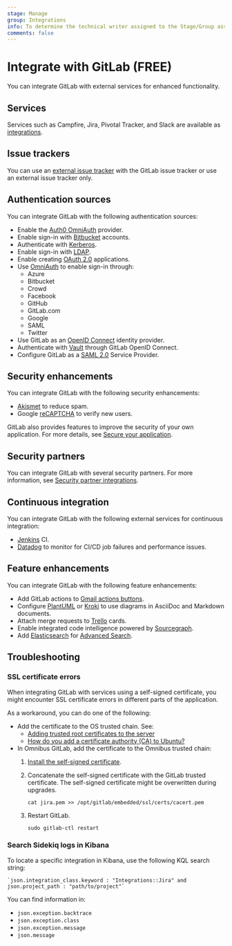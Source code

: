 ```yaml
---
stage: Manage
group: Integrations
info: To determine the technical writer assigned to the Stage/Group associated with this page, see https://about.gitlab.com/handbook/product/ux/technical-writing/#assignments
comments: false
---
```


# Integrate with GitLab **(FREE)**

You can integrate GitLab with external services for enhanced functionality.

## Services

Services such as Campfire, Jira, Pivotal Tracker, and Slack
are available as [integrations](../user/project/integrations/index.md).

## Issue trackers

You can use an [external issue tracker](external-issue-tracker.md) with the GitLab
issue tracker or use an external issue tracker only.

## Authentication sources

You can integrate GitLab with the following authentication sources:

- Enable the [Auth0 OmniAuth](auth0.md) provider.
- Enable sign-in with [Bitbucket](bitbucket.md) accounts.
- Authenticate with [Kerberos](kerberos.md).
- Enable sign-in with [LDAP](../administration/auth/ldap/index.md).
- Enable creating [OAuth 2.0](oauth_provider.md) applications.
- Use [OmniAuth](omniauth.md) to enable sign-in through:
  - Azure
  - Bitbucket
  - Crowd
  - Facebook
  - GitHub
  - GitLab.com
  - Google
  - SAML
  - Twitter
- Use GitLab as an [OpenID Connect](openid_connect_provider.md) identity provider.
- Authenticate with [Vault](vault.md) through GitLab OpenID Connect.
- Configure GitLab as a [SAML 2.0](saml.md) Service Provider.

## Security enhancements

You can integrate GitLab with the following security enhancements:

- [Akismet](akismet.md) to reduce spam.
- Google [reCAPTCHA](recaptcha.md) to verify new users.

GitLab also provides features to improve the security of your own application.
For more details, see [Secure your application](../user/application_security/index.md).

## Security partners

You can integrate GitLab with several security partners. For more information, see
[Security partner integrations](security_partners/index.md).

## Continuous integration

You can integrate GitLab with the following external services for continuous integration:

- [Jenkins](jenkins.md) CI.
- [Datadog](datadog.md) to monitor for CI/CD job failures and performance issues.

## Feature enhancements

You can integrate GitLab with the following feature enhancements:

- Add GitLab actions to [Gmail actions buttons](gmail_action_buttons_for_gitlab.md).
- Configure [PlantUML](../administration/integration/plantuml.md)
or [Kroki](../administration/integration/kroki.md) to use diagrams in AsciiDoc and Markdown documents.
- Attach merge requests to [Trello](trello_power_up.md) cards.
- Enable integrated code intelligence powered by [Sourcegraph](sourcegraph.md).
- Add [Elasticsearch](advanced_search/elasticsearch.md) for [Advanced Search](../user/search/advanced_search.md).

## Troubleshooting

### SSL certificate errors

When integrating GitLab with services using a self-signed certificate, you might
encounter SSL certificate errors in different parts of the application.

As a workaround, you can do one of the following:

- Add the certificate to the OS trusted chain. See:
  - [Adding trusted root certificates to the server](https://manuals.gfi.com/en/kerio/connect/content/server-configuration/ssl-certificates/adding-trusted-root-certificates-to-the-server-1605.html)
  - [How do you add a certificate authority (CA) to Ubuntu?](https://superuser.com/questions/437330/how-do-you-add-a-certificate-authority-ca-to-ubuntu)
- In Omnibus GitLab, add the certificate to the Omnibus trusted chain:
  1. [Install the self-signed certificate](https://docs.gitlab.com/omnibus/settings/ssl.html#install-custom-public-certificates).
  1. Concatenate the self-signed certificate with the GitLab trusted certificate.
     The self-signed certificate might be overwritten during upgrades.

     ```shell
     cat jira.pem >> /opt/gitlab/embedded/ssl/certs/cacert.pem
     ```

  1. Restart GitLab.

     ```shell
     sudo gitlab-ctl restart
     ```

### Search Sidekiq logs in Kibana

To locate a specific integration in Kibana, use the following KQL search string:

```plaintext
`json.integration_class.keyword : "Integrations::Jira" and json.project_path : "path/to/project"`
```

You can find information in:

- `json.exception.backtrace`
- `json.exception.class`
- `json.exception.message`
- `json.message`
